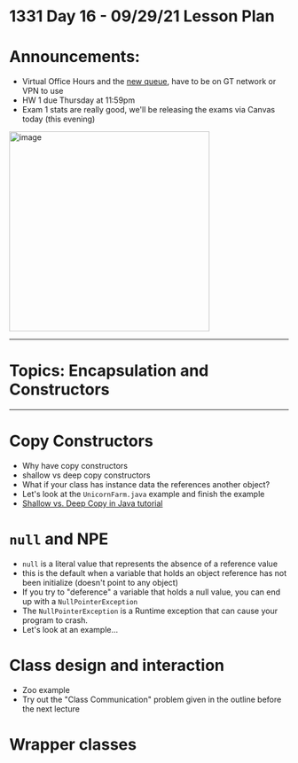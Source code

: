 # 1331 Day 16 - 09/29/21 Lesson Plan

# Announcements:
- Virtual Office Hours and the [new queue](http://1331-livequeue.cc.gatech.edu/online), have to be on GT network or VPN to use
- HW 1 due Thursday at 11:59pm
- Exam 1 stats are really good, we'll be releasing the exams via Canvas today (this evening)
<img width="361" alt="image" src="https://user-images.githubusercontent.com/49889272/135182806-d460eb9d-fc13-4bbc-98b4-c72434362374.png">

---

# Topics: Encapsulation and Constructors

---

# Copy Constructors
- Why have copy constructors
- shallow vs deep copy constructors
- What if your class has instance data the references another object?
- Let's look at the `UnicornFarm.java` example and finish the example
- [Shallow vs. Deep Copy in Java tutorial](https://dzone.com/articles/java-copy-shallow-vs-deep-in-which-you-will-swim)

# `null` and NPE
- `null` is a literal value that represents the absence of a reference value
- this is the default when a variable that holds an object reference has not been initialize (doesn't point to any object)
- If you try to "deference" a variable that holds a null value, you can end up with a `NullPointerException`
- The `NullPointerException` is a Runtime exception that can cause your program to crash.
- Let's look at an example...

# Class design and interaction
- Zoo example
- Try out the "Class Communication" problem given in the outline before the next lecture

# Wrapper classes

